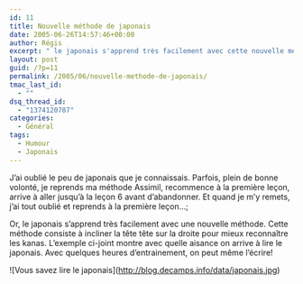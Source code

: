 ```yaml
---
id: 11
title: Nouvelle méthode de japonais
date: 2005-06-26T14:57:46+00:00
author: Régis
excerpt: " le japonais s'apprend très facilement avec cette nouvelle méthode."
layout: post
guid: /?p=11
permalink: /2005/06/nouvelle-methode-de-japonais/
tmac_last_id:
  - ""
dsq_thread_id:
  - "1374120787"
categories:
  - Général
tags:
  - Humour
  - Japonais
---
```

J’ai oublié le peu de japonais que je connaissais. Parfois, plein de bonne volonté, je reprends ma méthode Assimil, recommence à la première leçon, arrive à aller jusqu’à la leçon 6 avant d’abandonner. Et quand je m’y remets, j’ai tout oublié et reprends à la première leçon…;

Or, le japonais s’apprend très facilement avec une nouvelle méthode. Cette méthode consiste à incliner la tête tête sur la droite pour mieux reconnaître les kanas. L’exemple ci-joint montre avec quelle aisance on arrive à lire le japonais. Avec quelques heures d’entrainement, on peut même l’écrire!

!\[Vous savez lire le japonais\](http://blog.decamps.info/data/japonais.jpg)
